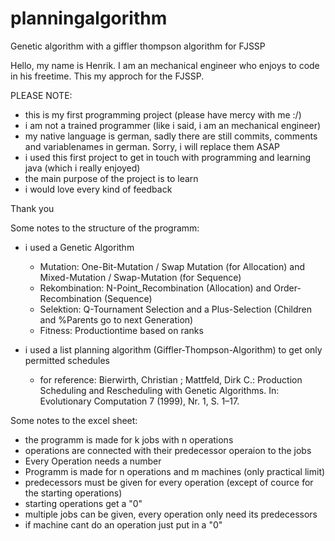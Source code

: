 # planningalgorithm
Genetic algorithm with a giffler thompson algorithm for FJSSP

Hello, my name is Henrik. I am an mechanical engineer who enjoys to code in his freetime. This my approch for the FJSSP.

PLEASE NOTE: 
- this is my first programming project (please have mercy with me :/)
- i am not a trained programmer (like i said, i am an mechanical engineer)
- my native language is german, sadly there are still commits, comments and variablenames in german. Sorry, i will replace them ASAP
- i used this first project to get in touch with programming and learning java (which i really enjoyed)
- the main purpose of the project is to learn
- i would love every kind of feedback

Thank you


Some notes to the structure of the programm:
- i used a Genetic Algorithm
  - Mutation: One-Bit-Mutation / Swap Mutation (for Allocation) and Mixed-Mutation / Swap-Mutation (for Sequence)
  - Rekombination: N-Point_Recombination (Allocation) and Order-Recombination (Sequence)
  - Selektion: Q-Tournament Selection and a Plus-Selection (Children and %Parents go to next Generation)
  - Fitness: Productiontime based on ranks
  
- i used a list planning algorithm (Giffler-Thompson-Algorithm) to get only permitted schedules
  - for reference: Bierwirth, Christian ; Mattfeld, Dirk C.: Production Scheduling and Rescheduling with Genetic Algorithms. In: Evolutionary Computation 7 (1999), Nr. 1, S. 1–17.
  
  
 Some notes to the excel sheet:
  - the programm is made for k jobs with n operations
  - operations are connected with their predecessor operaion to the jobs
  - Every Operation needs a number
  - Programm is made for n operations and m machines (only practical limit)
  - predecessors must be given for every operation (except of cource for the starting operations)
  - starting operations get a "0"
  - multiple jobs can be given, every operation only need its predecessors
  - if machine cant do an operation just put in a "0"
  
  
   
  
  
  
  
  
  
  
  
  
  
